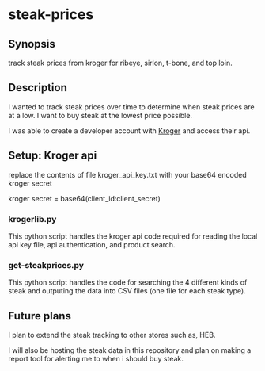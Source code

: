 # steak-prices

## Synopsis
track steak prices from kroger for ribeye, sirlon, t-bone, and top loin.

## Description
I wanted to track steak prices over time to determine when steak prices are at a low. I want to buy steak at the lowest price possible.

I was able to create a developer account with [Kroger](https://developer.kroger.com/) and access their api.

## Setup: Kroger api
replace the contents of file kroger_api_key.txt with your base64 encoded kroger secret

kroger secret = base64(client_id:client_secret)

### krogerlib.py
This python script handles the kroger api code required for reading the local api key file, api authentication, and product search.

### get-steakprices.py
This python script handles the code for searching the 4 different kinds of steak and outputing the data into CSV files (one file for each steak type).

## Future plans
I plan to extend the steak tracking to other stores such as, HEB.

I will also be hosting the steak data in this repository and plan on making a report tool for alerting me to when i should buy steak. 
